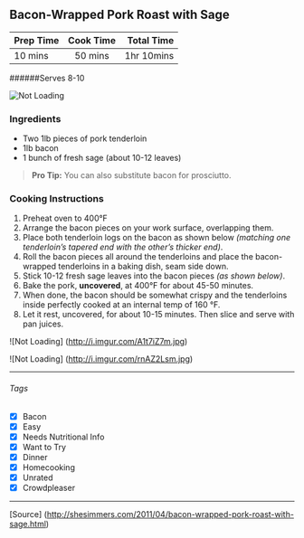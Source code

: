 ## Bacon-Wrapped Pork Roast with Sage

| Prep Time  | Cook Time    | Total Time  |
| ---------- |:------------:| -----------:|
| 10 mins    | 50 mins      | 1hr 10mins |


######Serves 8-10

![Not Loading](http://i.imgur.com/Oyercham.jpg)

### Ingredients

* Two 1lb pieces of pork tenderloin
* 1lb bacon
* 1 bunch of fresh sage (about 10-12 leaves)

> **Pro Tip:** You can also substitute bacon for prosciutto.

### Cooking Instructions

1. Preheat oven to 400°F
2. Arrange the bacon pieces on your work surface, overlapping them.
3. Place both tenderloin logs on the bacon as shown below *(matching one tenderloin’s tapered end with the other’s thicker end)*.
4. Roll the bacon pieces all around the tenderloins and place the bacon-wrapped tenderloins in a baking dish, seam side down.
5. Stick 10-12 fresh sage leaves into the bacon pieces *(as shown below)*.
6. Bake the pork, **uncovered**, at 400°F for about 45-50 minutes.
7. When done, the bacon should be somewhat crispy and the tenderloins inside perfectly cooked at an internal temp of 160 °F.
8. Let it rest, uncovered, for about 10-15 minutes. Then slice and serve with pan juices.

![Not Loading] (http://i.imgur.com/A1t7iZ7m.jpg)

![Not Loading] (http://i.imgur.com/rnAZ2Lsm.jpg)

---

###### Tags
- [x] Bacon
- [x] Easy
- [x] Needs Nutritional Info
- [x] Want to Try
- [x] Dinner
- [x] Homecooking
- [x] Unrated
- [x] Crowdpleaser

---

[Source] (http://shesimmers.com/2011/04/bacon-wrapped-pork-roast-with-sage.html)

